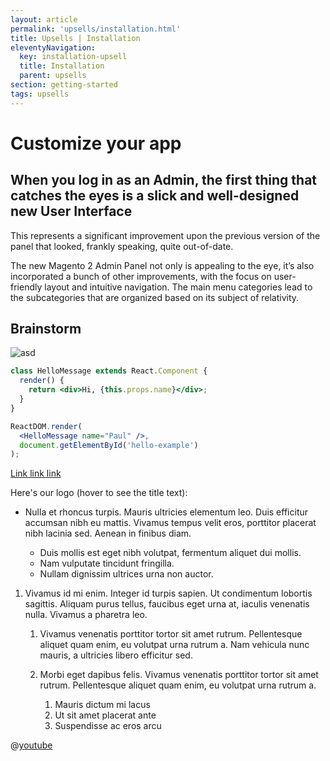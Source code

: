 ```yaml
---
layout: article
permalink: 'upsells/installation.html'
title: Upsells | Installation
eleventyNavigation:
  key: installation-upsell
  title: Installation
  parent: upsells
section: getting-started
tags: upsells
---
```


# Customize your app

## When you log in as an Admin, the first thing that catches the eyes is a slick and well-designed new User Interface

This represents a significant improvement upon the previous version of the panel that looked, frankly speaking, quite out-of-date.

The new Magento 2 Admin Panel not only is appealing to the eye, it’s also incorporated a bunch of other improvements, with the focus on user-friendly layout and intuitive navigation.
The main menu categories lead to the subcategories that are organized based on its subject of relativity.

## Brainstorm

![asd](https://images.unsplash.com/photo-1593642531955-b62e17bdaa9c?ixid=MXwxMjA3fDF8MHxwaG90by1wYWdlfHx8fGVufDB8fHw%3D&ixlib=rb-1.2.1&auto=format&fit=crop&w=1950&q=80)

```jsx
class HelloMessage extends React.Component {
  render() {
    return <div>Hi, {this.props.name}</div>;
  }
}

ReactDOM.render(
  <HelloMessage name="Paul" />,
  document.getElementById('hello-example')
);
```

[Link link link](https://images.unsplash.com/photo-1593642531955-b62e17bdaa9c?ixid=MXwxMjA3fDF8MHxwaG90by1wYWdlfHx8fGVufDB8fHw%3D&ixlib=rb-1.2.1&auto=format&fit=crop&w=1950&q=80)

Here's our logo (hover to see the title text):

- Nulla et rhoncus turpis. Mauris ultricies elementum leo. Duis efficitur
  accumsan nibh eu mattis. Vivamus tempus velit eros, porttitor placerat nibh
  lacinia sed. Aenean in finibus diam.

  - Duis mollis est eget nibh volutpat, fermentum aliquet dui mollis.
  - Nam vulputate tincidunt fringilla.
  - Nullam dignissim ultrices urna non auctor.

1. Vivamus id mi enim. Integer id turpis sapien. Ut condimentum lobortis
   sagittis. Aliquam purus tellus, faucibus eget urna at, iaculis venenatis
   nulla. Vivamus a pharetra leo.

   1. Vivamus venenatis porttitor tortor sit amet rutrum. Pellentesque aliquet
      quam enim, eu volutpat urna rutrum a. Nam vehicula nunc mauris, a
      ultricies libero efficitur sed.

   2. Morbi eget dapibus felis. Vivamus venenatis porttitor tortor sit amet
      rutrum. Pellentesque aliquet quam enim, eu volutpat urna rutrum a.

      1. Mauris dictum mi lacus
      2. Ut sit amet placerat ante
      3. Suspendisse ac eros arcu

@[youtube](https://youtu.be/JGf8ErR7dWg)